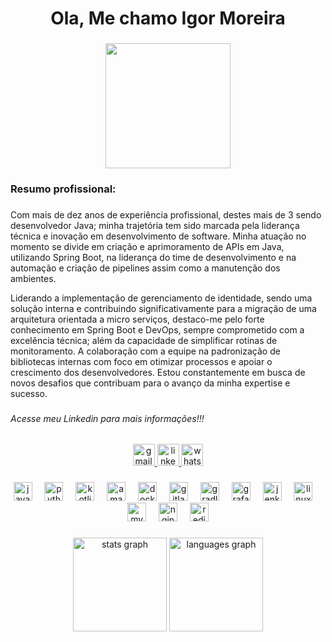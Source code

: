 <h1 align="center">Ola, Me chamo Igor Moreira</h1>

###

<div align="center">
  <img height="200" src="https://avatars.githubusercontent.com/u/56927248?v=4"  />
</div>

###

<h3 align="left">Resumo profissional:</h3>

###

<p align="left">Com mais de dez anos de experiência profissional, destes mais de 3 sendo desenvolvedor Java; minha trajetória tem sido marcada pela liderança técnica e inovação em desenvolvimento de software. Minha atuação no momento se divide em criação e aprimoramento de APIs em Java, utilizando Spring Boot, na liderança do time de desenvolvimento e na automação e criação de pipelines assim como a manutenção dos ambientes.

Liderando a implementação de gerenciamento de identidade, sendo uma solução interna e contribuindo significativamente para a migração de uma arquitetura orientada a micro serviços, destaco-me pelo forte conhecimento em Spring Boot e DevOps, sempre comprometido com a excelência técnica; além da capacidade de simplificar rotinas de monitoramento. A colaboração com a equipe na padronização de bibliotecas internas com foco em otimizar processos e apoiar o crescimento dos desenvolvedores. Estou constantemente em busca de novos desafios que contribuam para o avanço da minha expertise e sucesso.</p>

###

<h6 align="left">Acesse meu Linkedin para mais informações!!!</h6>

###

<div align="center">
  <a href="alvesmoreiraigor@gmail.com" target="_blank">
    <img src="https://img.shields.io/static/v1?message=Gmail&logo=gmail&label=&color=D14836&logoColor=white&labelColor=&style=for-the-badge" height="35" alt="gmail logo"  />
  </a>
  <a href="https://www.linkedin.com/in/alves-dev" target="_blank">
    <img src="https://img.shields.io/static/v1?message=LinkedIn&logo=linkedin&label=&color=0077B5&logoColor=white&labelColor=&style=for-the-badge" height="35" alt="linkedin logo"  />
  </a>
  <a href="https://wa.me/5534984134154" target="_blank">
    <img src="https://img.shields.io/static/v1?message=Whatsapp&logo=whatsapp&label=&color=25D366&logoColor=white&labelColor=&style=for-the-badge" height="35" alt="whatsapp logo"  />
  </a>
</div>

###

<div align="center">
  <img src="https://cdn.jsdelivr.net/gh/devicons/devicon/icons/java/java-original.svg" height="30" alt="java logo"  />
  <img width="12" />
  <img src="https://cdn.jsdelivr.net/gh/devicons/devicon/icons/python/python-original.svg" height="30" alt="python logo"  />
  <img width="12" />
  <img src="https://cdn.iconscout.com/icon/free/png-512/free-kotlin-2038873-1720086.png?f=webp&w=512" height="30" alt="kotlin logo"  />
  <img width="12" />
  <img src="https://cdn.iconscout.com/icon/free/png-512/free-aws-1869025-1583149.png?f=webp&w=512" height="30" alt="amazonwebservices logo"  />
  <img width="12" />
  <img src="https://cdn.jsdelivr.net/gh/devicons/devicon/icons/docker/docker-original.svg" height="30" alt="docker logo"  />
  <img width="12" />
  <img src="https://cdn.jsdelivr.net/gh/devicons/devicon/icons/gitlab/gitlab-original.svg" height="30" alt="gitlab logo"  />
  <img width="12" />
  <img src="https://cdn.iconscout.com/icon/free/png-512/free-gradle-1-285287.png?f=webp&w=512" height="30" alt="gradle logo"  />
  <img width="12" />
  <img src="https://cdn.jsdelivr.net/gh/devicons/devicon/icons/grafana/grafana-original.svg" height="30" alt="grafana logo"  />
  <img width="12" />
  <img src="https://cdn.iconscout.com/icon/free/png-512/free-jenkins-1-282385.png?f=webp&w=512" height="30" alt="jenkins logo"  />
  <img width="12" />
  <img src="https://cdn.jsdelivr.net/gh/devicons/devicon/icons/linux/linux-original.svg" height="30" alt="linux logo"  />
  <img width="12" />
  <img src="https://cdn.jsdelivr.net/gh/devicons/devicon/icons/mysql/mysql-original.svg" height="30" alt="mysql logo"  />
  <img width="12" />
  <img src="https://cdn.jsdelivr.net/gh/devicons/devicon/icons/nginx/nginx-original.svg" height="30" alt="nginx logo"  />
  <img width="12" />
  <img src="https://cdn.jsdelivr.net/gh/devicons/devicon/icons/redis/redis-original.svg" height="30" alt="redis logo"  />
</div>

###

<div align="center">
  <img src="https://github-readme-stats.vercel.app/api?username=alves-dev&hide_title=false&hide_rank=false&show_icons=true&include_all_commits=true&count_private=true&disable_animations=false&theme=default&locale=en&hide_border=false" height="150" alt="stats graph"  />
  <img src="https://github-readme-stats.vercel.app/api/top-langs?username=alves-dev&locale=en&hide_title=false&layout=compact&card_width=320&langs_count=5&theme=default&hide_border=false" height="150" alt="languages graph"  />
</div>

###
